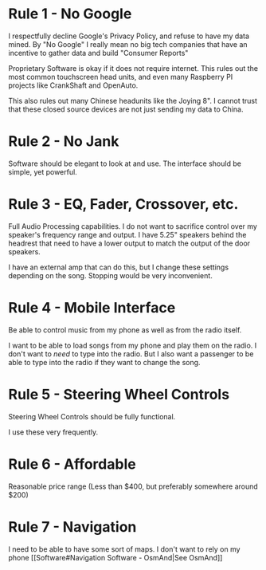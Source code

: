 # Rule 1 - No Google
I respectfully decline Google's Privacy Policy, and refuse to have my data mined. By "No Google" I really mean no big tech companies that have an incentive to gather data and build "Consumer Reports"

Proprietary Software is okay if it does not require internet.
This rules out the most common touchscreen head units, and even many Raspberry PI projects like CrankShaft and OpenAuto.

This also rules out many Chinese headunits like the Joying 8". I cannot trust that these closed source devices are not just sending my data to China. 
# Rule 2 - No Jank
Software should be elegant to look at and use. The interface should be simple, yet powerful.

# Rule 3 - EQ, Fader, Crossover, etc.
Full Audio Processing capabilities. I do not want to sacrifice control over my speaker's frequency range and output. I have 5.25" speakers behind the headrest that need to have a lower output to match the output of the door speakers.

I have an external amp that can do this, but I change these settings depending on the song. Stopping would be very inconvenient.

# Rule 4 - Mobile Interface
Be able to control music from my phone as well as from the radio itself.

I want to be able to load songs from my phone and play them on the radio. I don't want to *need* to type into the radio. But I also want a passenger to be able to type into the radio if they want to change the song.

# Rule 5 - Steering Wheel Controls
Steering Wheel Controls should be fully functional.

I use these very frequently.

# Rule 6 - Affordable
Reasonable price range (Less than $400, but preferably somewhere around $200)

# Rule 7 - Navigation
I need to be able to have some sort of maps. I don't want to rely on my phone [[Software#Navigation Software - OsmAnd|See OsmAnd]]